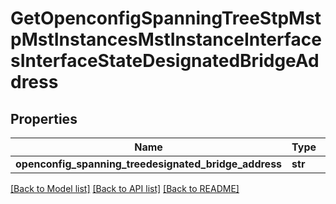 # GetOpenconfigSpanningTreeStpMstpMstInstancesMstInstanceInterfacesInterfaceStateDesignatedBridgeAddress

## Properties
Name | Type | Description | Notes
------------ | ------------- | ------------- | -------------
**openconfig_spanning_treedesignated_bridge_address** | **str** |  | [optional] 

[[Back to Model list]](../README.md#documentation-for-models) [[Back to API list]](../README.md#documentation-for-api-endpoints) [[Back to README]](../README.md)


